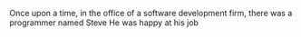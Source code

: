 Once upon a time, in the office of a software development firm, 
there was a programmer named Steve
He was happy at his job